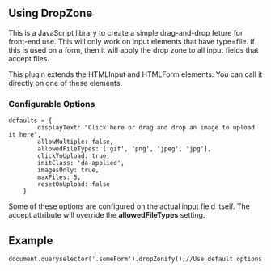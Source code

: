 ##  Using DropZone

This is a JavaScript library to create a simple drag-and-drop feture for front-end use. This will only work on input elements that have type=file.
If this is used on a form, then it will apply the drop zone to all input fields that accept files.

This plugin extends the HTMLInput and HTMLForm elements.  You can call it directly on one of these elements.

###  Configurable Options

    defaults = {
			displayText: "Click here or drag and drop an image to upload it here",
			allowMultiple: false,
			allowedFileTypes: ['gif', 'png', 'jpeg', 'jpg'],
			clickToUpload: true,
			initClass: 'da-applied',
			imagesOnly: true,
			maxFiles: 5,
			resetOnUpload: false
		}

Some of these options are configured on the actual input field itself.  The accept attribute will override the <b>allowedFileTypes</b> setting. 

## Example

    
    document.queryselector('.someForm').dropZonify();//Use default options
